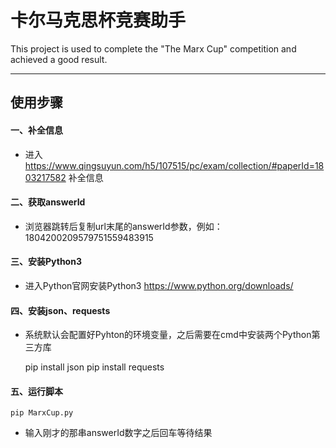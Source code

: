 # 卡尔马克思杯竞赛助手

This project is used to complete the "The Marx Cup" competition and achieved a good result.

---

## 使用步骤
#### 一、补全信息
* 进入 https://www.qingsuyun.com/h5/107515/pc/exam/collection/#paperId=1803217582 补全信息

#### 二、获取answerId
* 浏览器跳转后复制url末尾的answerId参数，例如：1804200209579751559483915

#### 三、安装Python3
* 进入Python官网安装Python3 https://www.python.org/downloads/

#### 四、安装json、requests
* 系统默认会配置好Pyhton的环境变量，之后需要在cmd中安装两个Python第三方库
    
    pip install json
    pip install requests

#### 五、运行脚本
    pip MarxCup.py
* 输入刚才的那串answerId数字之后回车等待结果
